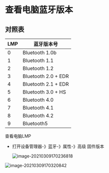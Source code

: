 # 查看电脑蓝牙版本

## 对照表

| LMP  | 蓝牙版本号          |
| ---- | ------------------- |
| 0    | Bluetooth 1.0b      |
| 1    | Bluetooth 1.1       |
| 2    | Bluetooth 1.2       |
| 3    | Bluetooth 2.0 + EDR |
| 4    | Bluetooth 2.1 + EDR |
| 5    | Bluetooth 3.0 + HS  |
| 6    | Bluetooth 4.0       |
| 7    | Bluetooth 4.1       |
| 8    | Bluetooth 4.2       |
|  9   | Bluetooth5          |



查看电脑LMP

* 打开设备管理器-》蓝牙-》属性-》高级 固件版本



  ![image-20210309170236818](E:\GITBOOK\book1\Chapter1\assets\image-20210309170236818.png)





![image-20210309170320842](E:\GITBOOK\book1\Chapter1\assets\image-20210309170320842.png)
